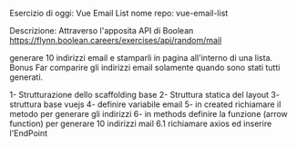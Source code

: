 Esercizio di oggi: Vue Email List
nome repo: vue-email-list


Descrizione:
Attraverso l'apposita API di Boolean
https://flynn.boolean.careers/exercises/api/random/mail


generare 10 indirizzi email e stamparli in pagina all'interno di una lista.
Bonus
Far comparire gli indirizzi email solamente quando sono stati tutti generati.

<!-- CODICE -->

1- Strutturazione dello scaffolding base
2- Struttura statica del layout
3- struttura base vuejs
4- definire variabile email 
5- in created richiamare il metodo per generare gli indirizzi
6- in methods definire la funzione (arrow function) per generare 10 indirizzi mail
    6.1 richiamare axios ed inserire l'EndPoint